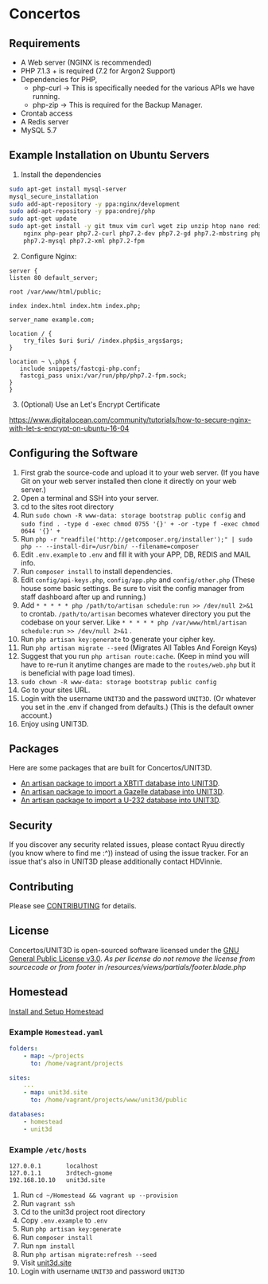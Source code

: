 # Concertos

## Requirements

- A Web server (NGINX is recommended)
- PHP 7.1.3 + is required (7.2 for Argon2 Support)
- Dependencies for PHP,
  -   php-curl -> This is specifically needed for the various APIs we have running.
  -   php-zip -> This is required for the Backup Manager.
- Crontab access
- A Redis server
- MySQL 5.7

## Example Installation on Ubuntu Servers

1. Install the dependencies

```sh
sudo apt-get install mysql-server
mysql_secure_installation
sudo add-apt-repository -y ppa:nginx/development
sudo add-apt-repository -y ppa:ondrej/php
sudo apt-get update
sudo apt-get install -y git tmux vim curl wget zip unzip htop nano redis-server\
    nginx php-pear php7.2-curl php7.2-dev php7.2-gd php7.2-mbstring php7.2-zip\
    php7.2-mysql php7.2-xml php7.2-fpm
```

2. Configure Nginx:

```
server {
listen 80 default_server;

root /var/www/html/public;

index index.html index.htm index.php;

server_name example.com;

location / {
    try_files $uri $uri/ /index.php$is_args$args;
}

location ~ \.php$ {
   include snippets/fastcgi-php.conf;
   fastcgi_pass unix:/var/run/php/php7.2-fpm.sock;
}
}
```

3. (Optional) Use an Let's Encrypt Certificate

https://www.digitalocean.com/community/tutorials/how-to-secure-nginx-with-let-s-encrypt-on-ubuntu-16-04

## Configuring the Software

1. First grab the source-code and upload it to your web server. (If you have Git on your web server installed then clone it directly on your web server.)
2. Open a terminal and SSH into your server.
3. cd to the sites root directory
4. Run `sudo chown -R www-data: storage bootstrap public config` and `sudo find . -type d -exec chmod 0755 '{}' + -or -type f -exec chmod 0644 '{}' +`
5. Run `php -r "readfile('http://getcomposer.org/installer');" | sudo php -- --install-dir=/usr/bin/ --filename=composer`
6. Edit `.env.example` to `.env` and fill it with your APP, DB, REDIS and MAIL info.
7. Run `composer install` to install dependencies.
8. Edit `config/api-keys.php`, `config/app.php` and `config/other.php` (These house some basic settings. Be sure to visit the config manager from staff dashboard after up and running.)
9. Add   `* * * * * php /path/to/artisan schedule:run >> /dev/null 2>&1` to crontab. `/path/to/artisan` becomes whatever directory you put the codebase on your server. Like `* * * * * php /var/www/html/artisan schedule:run >> /dev/null 2>&1` .
10. Run `php artisan key:generate` to generate your cipher key.
11. Run `php artisan migrate --seed` (Migrates All Tables And Foreign Keys)
12. Suggest that you run `php artisan route:cache`. (Keep in mind you will have to re-run it anytime changes are made to the `routes/web.php` but it is beneficial with page load times).
13. `sudo chown -R www-data: storage bootstrap public config`
14. Go to your sites URL.
15. Login with the username `UNIT3D` and the password `UNIT3D`. (Or whatever you set in the .env if changed from defaults.) (This is the default owner account.)
16. Enjoy using UNIT3D.

## Packages

Here are some packages that are built for Concertos/UNIT3D.
- [An artisan package to import a XBTIT database into UNIT3D](https://github.com/pxgamer/xbtit-to-unit3d).
- [An artisan package to import a Gazelle database into UNIT3D](https://github.com/pxgamer/gazelle-to-unit3d).
- [An artisan package to import a U-232 database into UNIT3D](https://github.com/pxgamer/u232-to-unit3d).

## Security

If you discover any security related issues, please contact Ryuu directly (you
know where to find me :^)) instead of using the issue tracker. For an issue
that's also in UNIT3D please additionally contact HDVinnie.

## Contributing

Please see [CONTRIBUTING](CONTRIBUTING.md) for details.

## License

Concertos/UNIT3D is open-sourced software licensed under the
[GNU General Public License v3.0](https://github.com/HDVinnie/UNIT3D/blob/master/LICENSE).
*As per license do not remove the license from sourcecode or from footer in
/resources/views/partials/footer.blade.php*

## Homestead

<a href="https://laravel.com/docs/5.6/homestead#installation-and-setup">Install and Setup Homestead </a>

### Example `Homestead.yaml`

```yaml
folders:
    - map: ~/projects
      to: /home/vagrant/projects

sites:
    ...
    - map: unit3d.site
      to: /home/vagrant/projects/www/unit3d/public

databases:
    - homestead
    - unit3d
```

### Example `/etc/hosts`

```
127.0.0.1       localhost
127.0.1.1       3rdtech-gnome
192.168.10.10   unit3d.site
```

1. Run `cd ~/Homestead && vagrant up --provision`
2. Run `vagrant ssh`
3. Cd to the unit3d project root directory
4. Copy `.env.example` to `.env`
5. Run `php artisan key:generate`
6. Run `composer install`
7. Run `npm install`
8. Run `php artisan migrate:refresh --seed`
9. Visit <a href="http://unit3d.site">unit3d.site</a>
10. Login with username `UNIT3D` and password `UNIT3D`
